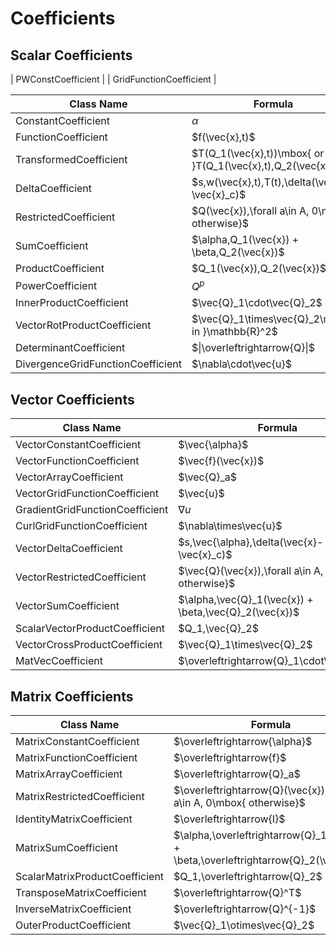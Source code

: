 # Coefficients

## Scalar Coefficients

| PWConstCoefficient |
| GridFunctionCoefficient |

| Class Name | Formula |
|--|--|
| ConstantCoefficient | $\alpha$ |
| FunctionCoefficient | $f(\vec\{x},t)$ |
| TransformedCoefficient | $T(Q_1(\vec\{x},t))\mbox\{ or }T(Q_1(\vec\{x},t),Q_2(\vec\{x},t))$ |
| DeltaCoefficient  | $s\,w(\vec\{x},t)\,T(t)\,\delta(\vec\{x}-\vec\{x}_c)$ | 
| RestrictedCoefficient | $Q(\vec\{x})\,\forall a\in A, 0\mbox\{ otherwise}$ |  
| SumCoefficient  | $\alpha\,Q_1(\vec\{x}) + \beta\,Q_2(\vec\{x})$ |
| ProductCoefficient  | $Q_1(\vec\{x})\,Q_2(\vec\{x})$ | 
| PowerCoefficient  | $Q^p$ | 
| InnerProductCoefficient | $\vec\{Q}_1\cdot\vec\{Q}_2$ |  
| VectorRotProductCoefficient | $\vec\{Q}_1\times\vec\{Q}_2\mbox\{ in }\mathbb\{R}^2$ |
| DeterminantCoefficient | $\|\overleftrightarrow\{Q}\|$ |
| DivergenceGridFunctionCoefficient | $\nabla\cdot\vec\{u}$ | 


## Vector Coefficients

| Class Name | Formula |
|--|--|
| VectorConstantCoefficient | $\vec\{\alpha}$ |
| VectorFunctionCoefficient  | $\vec\{f}(\vec\{x})$ |
| VectorArrayCoefficient  | $\vec\{Q}_a$ |
| VectorGridFunctionCoefficient  | $\vec\{u}$ |
| GradientGridFunctionCoefficient  | $\nabla u$ |
| CurlGridFunctionCoefficient  | $\nabla\times\vec\{u}$ |
| VectorDeltaCoefficient  | $s\,\vec\{\alpha}\,\delta(\vec\{x}-\vec\{x}_c)$ |
| VectorRestrictedCoefficient  | $\vec\{Q}(\vec\{x})\,\forall a\in A, 0\mbox\{ otherwise}$ |
| VectorSumCoefficient  | $\alpha\,\vec\{Q}_1(\vec\{x}) + \beta\,\vec\{Q}_2(\vec\{x})$ |
| ScalarVectorProductCoefficient  | $Q_1\,\vec\{Q}_2$ |
| VectorCrossProductCoefficient  | $\vec\{Q}_1\times\vec\{Q}_2$ |
| MatVecCoefficient  | $\overleftrightarrow\{Q}_1\cdot\vec\{Q}_2$ |

## Matrix Coefficients

| Class Name | Formula |
|--|--|
| MatrixConstantCoefficient | $\overleftrightarrow\{\alpha}$ |
| MatrixFunctionCoefficient | $\overleftrightarrow\{f}$ |
| MatrixArrayCoefficient | $\overleftrightarrow\{Q}_a$ |
| MatrixRestrictedCoefficient | $\overleftrightarrow\{Q}(\vec\{x})\,\forall a\in A, 0\mbox\{ otherwise}$ |
| IdentityMatrixCoefficient | $\overleftrightarrow\{I}$ |
| MatrixSumCoefficient | $\alpha\,\overleftrightarrow\{Q}_1(\vec\{x}) + \beta\,\overleftrightarrow\{Q}_2(\vec\{x})$ |
| ScalarMatrixProductCoefficient | $Q_1\,\overleftrightarrow\{Q}_2$ |
| TransposeMatrixCoefficient | $\overleftrightarrow\{Q}^T$ |
| InverseMatrixCoefficient | $\overleftrightarrow\{Q}^\{-1}$ |
| OuterProductCoefficient | $\vec\{Q}_1\otimes\vec\{Q}_2$ |

<script type="text/x-mathjax-config">MathJax.Hub.Config({TeX: {equationNumbers: {autoNumber: "all"}}, tex2jax: {inlineMath: [['$','$']]}});</script>
<script type="text/javascript" src="https://cdnjs.cloudflare.com/ajax/libs/mathjax/2.7.2/MathJax.js?config=TeX-AMS_HTML"></script>
